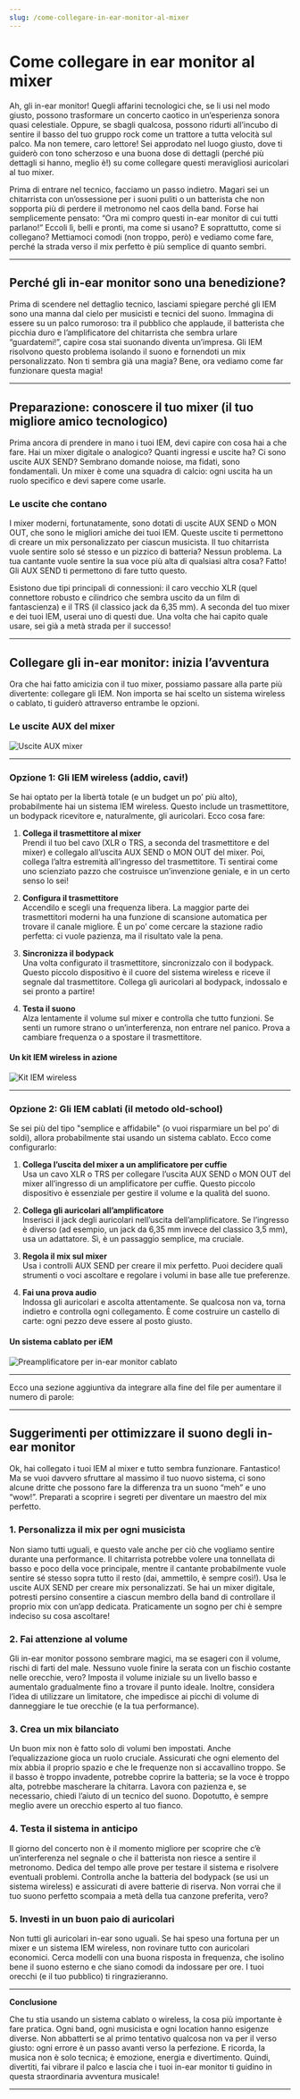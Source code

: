 ```yaml
---
slug: /come-collegare-in-ear-monitor-al-mixer
---
```

# Come collegare in ear monitor al mixer

Ah, gli in-ear monitor! Quegli affarini tecnologici che, se li usi nel modo giusto, possono trasformare un concerto caotico in un’esperienza sonora quasi celestiale. Oppure, se sbagli qualcosa, possono ridurti all’incubo di sentire il basso del tuo gruppo rock come un trattore a tutta velocità sul palco. Ma non temere, caro lettore! Sei approdato nel luogo giusto, dove ti guiderò con tono scherzoso e una buona dose di dettagli (perché più dettagli si hanno, meglio è!) su come collegare questi meravigliosi auricolari al tuo mixer.

Prima di entrare nel tecnico, facciamo un passo indietro. Magari sei un chitarrista con un’ossessione per i suoni puliti o un batterista che non sopporta più di perdere il metronomo nel caos della band. Forse hai semplicemente pensato: “Ora mi compro questi in-ear monitor di cui tutti parlano!” Eccoli lì, belli e pronti, ma come si usano? E soprattutto, come si collegano? Mettiamoci comodi (non troppo, però) e vediamo come fare, perché la strada verso il mix perfetto è più semplice di quanto sembri.

---

## Perché gli in-ear monitor sono una benedizione?

Prima di scendere nel dettaglio tecnico, lasciami spiegare perché gli IEM sono una manna dal cielo per musicisti e tecnici del suono. Immagina di essere su un palco rumoroso: tra il pubblico che applaude, il batterista che picchia duro e l’amplificatore del chitarrista che sembra urlare “guardatemi!”, capire cosa stai suonando diventa un’impresa. Gli IEM risolvono questo problema isolando il suono e fornendoti un mix personalizzato. Non ti sembra già una magia? Bene, ora vediamo come far funzionare questa magia!

---

## Preparazione: conoscere il tuo mixer (il tuo migliore amico tecnologico)

Prima ancora di prendere in mano i tuoi IEM, devi capire con cosa hai a che fare. Hai un mixer digitale o analogico? Quanti ingressi e uscite ha? Ci sono uscite AUX SEND? Sembrano domande noiose, ma fidati, sono fondamentali. Un mixer è come una squadra di calcio: ogni uscita ha un ruolo specifico e devi sapere come usarle.

### Le uscite che contano

I mixer moderni, fortunatamente, sono dotati di uscite AUX SEND o MON OUT, che sono le migliori amiche dei tuoi IEM. Queste uscite ti permettono di creare un mix personalizzato per ciascun musicista. Il tuo chitarrista vuole sentire solo sé stesso e un pizzico di batteria? Nessun problema. La tua cantante vuole sentire la sua voce più alta di qualsiasi altra cosa? Fatto! Gli AUX SEND ti permettono di fare tutto questo.

Esistono due tipi principali di connessioni: il caro vecchio XLR (quel connettore robusto e cilindrico che sembra uscito da un film di fantascienza) e il TRS (il classico jack da 6,35 mm). A seconda del tuo mixer e dei tuoi IEM, userai uno di questi due. Una volta che hai capito quale usare, sei già a metà strada per il successo!

---

## Collegare gli in-ear monitor: inizia l’avventura

Ora che hai fatto amicizia con il tuo mixer, possiamo passare alla parte più divertente: collegare gli IEM. Non importa se hai scelto un sistema wireless o cablato, ti guiderò attraverso entrambe le opzioni. 

### **Le uscite AUX del mixer**

![Uscite AUX mixer](/guide-img/output/847cccf9.jpg)

---

### Opzione 1: Gli IEM wireless (addio, cavi!)

Se hai optato per la libertà totale (e un budget un po’ più alto), probabilmente hai un sistema IEM wireless. Questo include un trasmettitore, un bodypack ricevitore e, naturalmente, gli auricolari. Ecco cosa fare:

1. **Collega il trasmettitore al mixer**  
   Prendi il tuo bel cavo (XLR o TRS, a seconda del trasmettitore e del mixer) e collegalo all’uscita AUX SEND o MON OUT del mixer. Poi, collega l’altra estremità all’ingresso del trasmettitore. Ti sentirai come uno scienziato pazzo che costruisce un’invenzione geniale, e in un certo senso lo sei!

2. **Configura il trasmettitore**  
   Accendilo e scegli una frequenza libera. La maggior parte dei trasmettitori moderni ha una funzione di scansione automatica per trovare il canale migliore. È un po’ come cercare la stazione radio perfetta: ci vuole pazienza, ma il risultato vale la pena.

3. **Sincronizza il bodypack**  
   Una volta configurato il trasmettitore, sincronizzalo con il bodypack. Questo piccolo dispositivo è il cuore del sistema wireless e riceve il segnale dal trasmettitore. Collega gli auricolari al bodypack, indossalo e sei pronto a partire!

4. **Testa il suono**  
   Alza lentamente il volume sul mixer e controlla che tutto funzioni. Se senti un rumore strano o un’interferenza, non entrare nel panico. Prova a cambiare frequenza o a spostare il trasmettitore.

#### **Un kit IEM wireless in azione**

![Kit IEM wireless](/guide-img/output/6da01c6b.jpg)

---

### Opzione 2: Gli IEM cablati (il metodo old-school)

Se sei più del tipo "semplice e affidabile" (o vuoi risparmiare un bel po’ di soldi), allora probabilmente stai usando un sistema cablato. Ecco come configurarlo:

1. **Collega l’uscita del mixer a un amplificatore per cuffie**  
   Usa un cavo XLR o TRS per collegare l’uscita AUX SEND o MON OUT del mixer all’ingresso di un amplificatore per cuffie. Questo piccolo dispositivo è essenziale per gestire il volume e la qualità del suono.

2. **Collega gli auricolari all’amplificatore**  
   Inserisci il jack degli auricolari nell’uscita dell’amplificatore. Se l’ingresso è diverso (ad esempio, un jack da 6,35 mm invece del classico 3,5 mm), usa un adattatore. Sì, è un passaggio semplice, ma cruciale.

3. **Regola il mix sul mixer**  
   Usa i controlli AUX SEND per creare il mix perfetto. Puoi decidere quali strumenti o voci ascoltare e regolare i volumi in base alle tue preferenze.

4. **Fai una prova audio**  
   Indossa gli auricolari e ascolta attentamente. Se qualcosa non va, torna indietro e controlla ogni collegamento. È come costruire un castello di carte: ogni pezzo deve essere al posto giusto.

#### **Un sistema cablato per iEM**

![Preamplificatore per in-ear monitor cablato](/guide-img/output/f3918e81.jpg)

---

Ecco una sezione aggiuntiva da integrare alla fine del file per aumentare il numero di parole:

---

## Suggerimenti per ottimizzare il suono degli in-ear monitor

Ok, hai collegato i tuoi IEM al mixer e tutto sembra funzionare. Fantastico! Ma se vuoi davvero sfruttare al massimo il tuo nuovo sistema, ci sono alcune dritte che possono fare la differenza tra un suono “meh” e uno “wow!”. Preparati a scoprire i segreti per diventare un maestro del mix perfetto.

### 1. **Personalizza il mix per ogni musicista**

Non siamo tutti uguali, e questo vale anche per ciò che vogliamo sentire durante una performance. Il chitarrista potrebbe volere una tonnellata di basso e poco della voce principale, mentre il cantante probabilmente vuole sentire sé stesso sopra tutto il resto (dai, ammettilo, è sempre così!). Usa le uscite AUX SEND per creare mix personalizzati. Se hai un mixer digitale, potresti persino consentire a ciascun membro della band di controllare il proprio mix con un’app dedicata. Praticamente un sogno per chi è sempre indeciso su cosa ascoltare!

### 2. **Fai attenzione al volume**

Gli in-ear monitor possono sembrare magici, ma se esageri con il volume, rischi di farti del male. Nessuno vuole finire la serata con un fischio costante nelle orecchie, vero? Imposta il volume iniziale su un livello basso e aumentalo gradualmente fino a trovare il punto ideale. Inoltre, considera l’idea di utilizzare un limitatore, che impedisce ai picchi di volume di danneggiare le tue orecchie (e la tua performance).

### 3. **Crea un mix bilanciato**

Un buon mix non è fatto solo di volumi ben impostati. Anche l’equalizzazione gioca un ruolo cruciale. Assicurati che ogni elemento del mix abbia il proprio spazio e che le frequenze non si accavallino troppo. Se il basso è troppo invadente, potrebbe coprire la batteria; se la voce è troppo alta, potrebbe mascherare la chitarra. Lavora con pazienza e, se necessario, chiedi l’aiuto di un tecnico del suono. Dopotutto, è sempre meglio avere un orecchio esperto al tuo fianco.

### 4. **Testa il sistema in anticipo**

Il giorno del concerto non è il momento migliore per scoprire che c’è un’interferenza nel segnale o che il batterista non riesce a sentire il metronomo. Dedica del tempo alle prove per testare il sistema e risolvere eventuali problemi. Controlla anche la batteria del bodypack (se usi un sistema wireless) e assicurati di avere batterie di riserva. Non vorrai che il tuo suono perfetto scompaia a metà della tua canzone preferita, vero?

### 5. **Investi in un buon paio di auricolari**

Non tutti gli auricolari in-ear sono uguali. Se hai speso una fortuna per un mixer e un sistema IEM wireless, non rovinare tutto con auricolari economici. Cerca modelli con una buona risposta in frequenza, che isolino bene il suono esterno e che siano comodi da indossare per ore. I tuoi orecchi (e il tuo pubblico) ti ringrazieranno.

---

**Conclusione**

Che tu stia usando un sistema cablato o wireless, la cosa più importante è fare pratica. Ogni band, ogni musicista e ogni location hanno esigenze diverse. Non abbatterti se al primo tentativo qualcosa non va per il verso giusto: ogni errore è un passo avanti verso la perfezione. E ricorda, la musica non è solo tecnica; è emozione, energia e divertimento. Quindi, divertiti, fai vibrare il palco e lascia che i tuoi in-ear monitor ti guidino in questa straordinaria avventura musicale!

---
